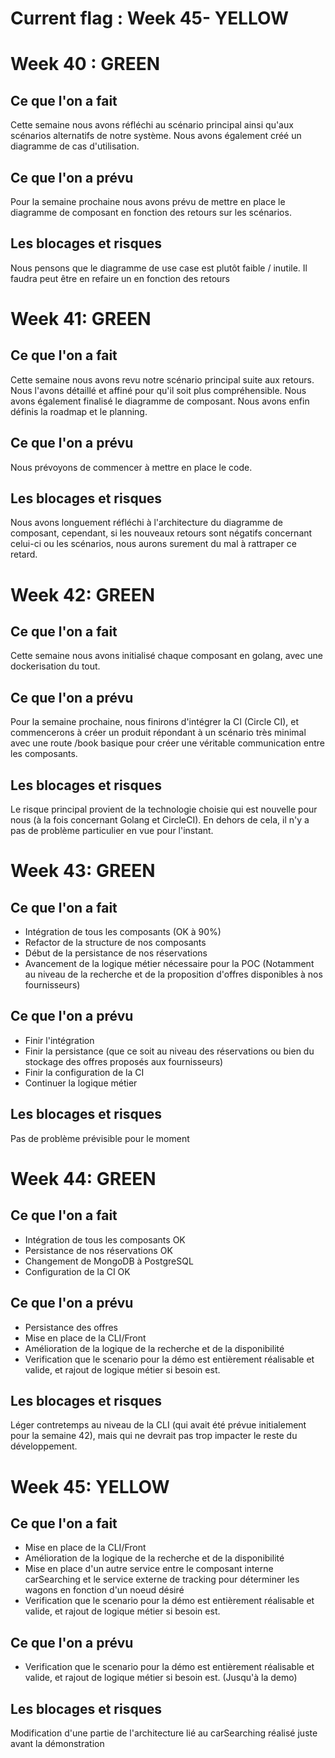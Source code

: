 # Current flag : Week 45- YELLOW

# Week 40 : GREEN

## Ce que l'on a fait
Cette semaine nous avons réfléchi au scénario principal ainsi qu'aux scénarios alternatifs de notre système. Nous avons également créé un diagramme de cas d'utilisation.

## Ce que l'on a prévu
Pour la semaine prochaine nous avons prévu de mettre en place le diagramme de composant en fonction des retours sur les scénarios. 

## Les blocages et risques
Nous pensons que le diagramme de use case est plutôt faible / inutile. Il faudra peut être en refaire un en fonction des retours

# Week 41: GREEN

## Ce que l'on a fait
Cette semaine nous avons revu notre scénario principal suite aux retours. Nous l'avons détaillé et affiné pour qu'il soit plus compréhensible. Nous avons également finalisé le diagramme de composant. Nous avons enfin définis la roadmap et le planning.

## Ce que l'on a prévu
Nous prévoyons de commencer à mettre en place le code.

## Les blocages et risques
Nous avons longuement réfléchi à l'architecture du diagramme de composant, cependant, si les nouveaux retours sont négatifs concernant celui-ci ou les scénarios, nous aurons surement du mal à rattraper ce retard.

# Week 42: GREEN

## Ce que l'on a fait

Cette semaine nous avons initialisé chaque composant en golang, avec une dockerisation du tout.

## Ce que l'on a prévu

Pour la semaine prochaine, nous finirons d'intégrer la CI (Circle CI), et commencerons à créer un produit répondant à un scénario très minimal avec une route /book basique pour créer une véritable communication entre les composants.

## Les blocages et risques

Le risque principal provient de la technologie choisie qui est nouvelle pour nous (à la fois concernant Golang et CircleCI). En dehors de cela, il n'y a pas de problème particulier en vue pour l'instant.

# Week 43: GREEN

## Ce que l'on a fait

- Intégration de tous les composants (OK à 90%)
- Refactor de la structure de nos composants
- Début de la persistance de nos réservations
- Avancement de la logique métier nécessaire pour la POC (Notamment au niveau de la recherche et de la proposition d'offres disponibles à nos fournisseurs)
 
## Ce que l'on a prévu

- Finir l'intégration
- Finir la persistance (que ce soit au niveau des réservations ou bien du stockage des offres proposés aux fournisseurs)
- Finir la configuration de la CI 
- Continuer la logique métier

## Les blocages et risques

Pas de problème prévisible pour le moment


# Week 44: GREEN

## Ce que l'on a fait

- Intégration de tous les composants OK
- Persistance de nos réservations OK
- Changement de MongoDB à PostgreSQL
- Configuration de la CI OK
 
## Ce que l'on a prévu

- Persistance des offres
- Mise en place de la CLI/Front
- Amélioration de la logique de la recherche et de la disponibilité
- Verification que le scenario pour la démo est entièrement réalisable et valide, et rajout de logique métier si besoin est.

## Les blocages et risques

Léger contretemps au niveau de la CLI (qui avait été prévue initialement pour la semaine 42), mais qui ne devrait pas trop impacter le reste du développement.

# Week 45: YELLOW

## Ce que l'on a fait

- Mise en place de la CLI/Front
- Amélioration de la logique de la recherche et de la disponibilité
- Mise en place d'un autre service entre le composant interne carSearching et le service externe de tracking pour déterminer les wagons en fonction d'un noeud désiré
- Verification que le scenario pour la démo est entièrement réalisable et valide, et rajout de logique métier si besoin est.

## Ce que l'on a prévu

- Verification que le scenario pour la démo est entièrement réalisable et valide, et rajout de logique métier si besoin est. (Jusqu'à la demo)

## Les blocages et risques

Modification d'une partie de l'architecture lié au carSearching réalisé juste avant la démonstration
